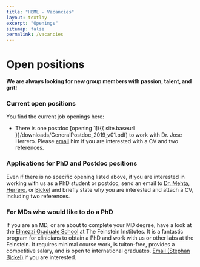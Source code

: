 ```yaml
---
title: "HBML - Vacancies"
layout: textlay
excerpt: "Openings"
sitemap: false
permalink: /vacancies
---
```


# Open positions

**We are always looking for new group members with passion, talent, and grit!**

### Current open positions
You find the current job openings here:
- There is one postdoc [opening 1]({{ site.baseurl }}/downloads/GeneralPostdoc_2019_v01.pdf) to work with Dr. Jose Herrero. Please [email](mailto:jherrero@northwell.edu) him if you are interested with a CV and two references.

### Applications for PhD and Postdoc positions
Even if there is no specific opening listed above, if you are interested in working with us as a PhD student or postdoc, send an email to [Dr. Mehta](mailto:amehta@northwell.edu), [Herrero](mailto:jherreroru@northwell.edu), or [Bickel](mailto:sbickel@northwell.edu)  and briefly state why you are interested and attach a CV, including two references. 

### For MDs who would like to do a PhD
If you are an MD, or are about to complete your MD degree, have a look at the [Elmezzi Graduate School](https://www.northwell.edu/education-and-resources/elmezzi-graduate-school-of-molecular-medicine) at The Feinstein Institutes. It is a fantastic program for clinicians to obtain a PhD and work with us or other labs at the Feinstein. It requires minimal course work, is tuiton-free, provides a competitive salary, and is open to international graduates. [Email (Stephan Bickel)](mailto:sbickel@northwell.edu) if you are interested. 

 





